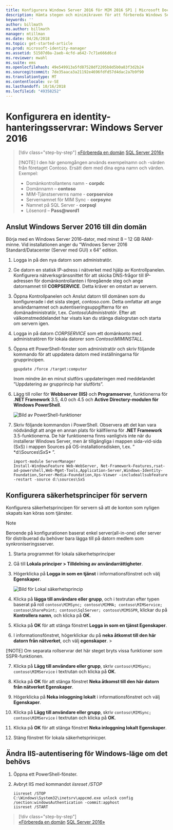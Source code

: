 ```yaml
---
title: Konfigurera Windows Server 2016 för MIM 2016 SP1 | Microsoft Docs
description: Hämta stegen och minimikraven för att förbereda Windows Server 2016 för att arbeta med MIM 2016 SP1.
keywords: ''
author: billmath
ms.author: billmath
manager: mtillman
ms.date: 04/26/2018
ms.topic: get-started-article
ms.prod: microsoft-identity-manager
ms.assetid: 51507d0a-2aeb-4cfd-a642-7c71e666d6cd
ms.reviewer: mwahl
ms.suite: ems
ms.openlocfilehash: 49e549913a5fd87528df2205b8d5b0a83f3d2b24
ms.sourcegitcommit: 7de35aaca3a21192e4696fdfd57d4dac2a7b9f90
ms.translationtype: MT
ms.contentlocale: sv-SE
ms.lasthandoff: 10/16/2018
ms.locfileid: "49358252"
---
```

# <a name="set-up-an-identity-management-servers-windows-server-2016"></a>Konfigurera en identity-hanteringsservrar: Windows Server 2016

> [!div class="step-by-step"]
> [«Förbereda en domän](preparing-domain.md)
> [SQL Server 2016»](prepare-server-sql2016.md)
> 
> [!NOTE]
> I den här genomgången används exempelnamn och -värden från företaget Contoso. Ersätt dem med dina egna namn och värden. Exempel:
> - Domänkontrollantens namn - **corpdc**
> - Domännamn – **contoso**
> - MIM-Tjänstserverns name - **corpservice**
> - Servernamnet för MIM Sync - **corpsync**
> - Namnet på SQL Server - **corpsql**
> - Lösenord – <strong>Pass@word1</strong>

## <a name="join-windows-server-2016-to-your-domain"></a>Anslut Windows Server 2016 till din domän

Börja med en Windows Server 2016-dator, med minst 8 – 12 GB RAM-minne. Vid installationen anger du ”Windows Server 2016 Standard/Datacenter (Server med GUI) x 64” edition.

1. Logga in på den nya datorn som administratör.

2. Ge datorn en statisk IP-adress i nätverket med hjälp av Kontrollpanelen. Konfigurera nätverksgränssnittet för att skicka DNS-frågor till IP-adressen för domänkontrollanten i föregående steg och ange datornamnet till **CORPSERVICE**.  Detta kräver en omstart av servern.

3. Öppna Kontrollpanelen och Anslut datorn till domänen som du konfigurerade i det sista steget, *contoso.com*.  Detta omfattar att ange användarnamnet och autentiseringsuppgifterna för en domänadministratör, t.ex. *Contoso\Administratör*.  Efter att välkomstmeddelandet har visats kan du stänga dialogrutan och starta om servern igen.

4. Logga in på datorn *CORPSERVICE* som ett domänkonto med administratören för lokala datorer som *Contoso\MIMINSTALL*.


5. Öppna ett PowerShell-fönster som administratör och skriv följande kommando för att uppdatera datorn med inställningarna för grupprincipen.

    ```
    gpupdate /force /target:computer
    ```

    Inom mindre än en minut slutförs uppdateringen med meddelandet ”Uppdatering av grupprincip har slutförts”.

6. Lägg till roller för **Webbserver (IIS)** och **Programserver**, funktionerna för **.NET Framework** 3.5, 4.0 och 4.5 och **Active Directory-modulen för Windows PowerShell**.

    ![Bild av PowerShell-funktioner](media/MIM-DeployWS2.png)

7. Skriv följande kommandon i PowerShell. Observera att det kan vara nödvändigt att ange en annan plats för källfilerna för **.NET Framework** 3.5-funktionerna. De här funktionerna finns vanligtvis inte när du installerar Windows Server, men är tillgängliga i mappen sida-vid-sida (SxS) i mappen Sources på OS-installationsdisken, t.ex. ” \*d:\Sources\SxS\* ”.

    ```
    import-module ServerManager
    Install-WindowsFeature Web-WebServer, Net-Framework-Features,rsat-ad-powershell,Web-Mgmt-Tools,Application-Server,Windows-Identity-Foundation,Server-Media-Foundation,Xps-Viewer –includeallsubfeature -restart -source d:\sources\SxS
    ```

## <a name="configure-the-server-security-policy"></a>Konfigurera säkerhetsprinciper för servern

Konfigurera säkerhetsprincipen för servern så att de konton som nyligen skapats kan köras som tjänster.
> [!NOTE] 
> Beroende på konfigurationen baserat enkel server(all-in-one) eller server för distribuerad du behöver bara lägga till på datorn medlem som synkroniseringsserver. 

1. Starta programmet för lokala säkerhetsprinciper

2. Gå till **Lokala principer > Tilldelning av användarrättigheter**.

3. Högerklicka på **Logga in som en tjänst** i informationsfönstret och välj **Egenskaper**.

    ![Bild för Lokal säkerhetsprincip](media/MIM-DeployWS3.png)

4. Klicka på **lägga till användare eller grupp**, och i textrutan efter typen baserat på roll `contoso\MIMSync; contoso\MIMMA; contoso\MIMService; contoso\SharePoint; contoso\SqlServer; contoso\MIMSSPR`, klickar du på **Kontrollera namn**, och klicka på **OK**.

5. Klicka på **OK** för att stänga fönstret **Logga in som en tjänst Egenskaper**.

6.  I informationsfönstret, högerklickar du på **neka åtkomst till den här datorn från nätverket**, och välj **egenskaper**. >

[!NOTE] Om separata rollservrar det här steget bryts vissa funktioner som SSPR-funktionen.

7. Klicka på **Lägg till användare eller grupp**, skriv `contoso\MIMSync; contoso\MIMService` i textrutan och klicka på **OK**.

8. Klicka på **OK** för att stänga fönstret **Neka åtkomst till den här datorn från nätverket Egenskaper**.

9. Högerklicka på **Neka inloggning lokalt** i informationsfönstret och välj **Egenskaper**.

10. Klicka på **Lägg till användare eller grupp**, skriv `contoso\MIMSync; contoso\MIMService` i textrutan och klicka på **OK**.

11. Klicka på **OK** för att stänga fönstret **Neka inloggning lokalt Egenskaper**.

12. Stäng fönstret för lokala säkerhetsprinicper.


## <a name="change-the-iis-windows-authentication-mode-if-needed"></a>Ändra IIS-autentisering för Windows-läge om det behövs

1.  Öppna ett PowerShell-fönster.

2.  Avbryt IIS med kommandot *iisreset /STOP*

    ```
    iisreset /STOP
    C:\Windows\System32\inetsrv\appcmd.exe unlock config /section:windowsAuthentication -commit:apphost
    iisreset /START
    ```

> [!div class="step-by-step"]  
> [«Förbereda en domän](preparing-domain.md)
> [SQL Server 2016»](prepare-server-sql2016.md)
